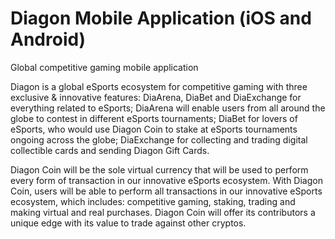 # Diagon Mobile Application (iOS and Android)
Global competitive gaming mobile application

Diagon is a global eSports ecosystem for competitive gaming with three exclusive & innovative features: DiaArena, DiaBet and DiaExchange for everything related to eSports; DiaArena will enable users from all around the globe to contest in different eSports tournaments; DiaBet for lovers of eSports, who would use Diagon Coin to stake at eSports tournaments ongoing across the globe; DiaExchange for collecting and trading digital collectible cards and sending Diagon Gift Cards.

Diagon Coin will be the sole virtual currency that will be used to perform every form of transaction in our innovative eSports ecosystem. With Diagon Coin, users will be able to perform all transactions in our innovative eSports ecosystem, which includes: competitive gaming, staking, trading and making virtual and real purchases. Diagon Coin will offer its contributors a unique edge with its value to trade against other cryptos.



